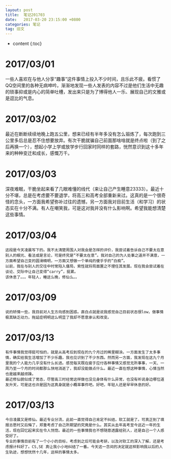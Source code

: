 ```yaml
---
layout: post
title:  笔记201703
date:   2017-03-20 23:15:00 +0800
categories: 笔记
tag: 旧文
---
```


* content
{:toc}


2017/03/01
====================================

  一些人喜欢在与他人分享“趣事”这件事情上投入不少时间，且乐此不疲。看惯了QQ空间里的各种无病呻吟，渐渐地发现一些人发表的内容不过是他们生活中无趣的琐事抑或是内心的简单吐槽，发出来只是为了博得他人一乐、展现自己的文雅或是逗比的气息。


2017/03/02
====================================
  最近在断断续续地晚上跑五公里，想来已经有半年多没有怎么锻炼了，每次跑到三公里多后总是忍不住想要放弃。有次干脆就骗自己前面那啥啥就是终点啦（到了之后再换一个），想起小学上学或放学步行回家时同样的套路，恍然意识到这十多年来的种种变迁和成长，感慨万千。


2017/03/03
====================================
深夜难眠，干脆坐起来看了几眼难懂的线代（来让自己产生睡意23333）。最近十分不堪，总是在考虑要不要退学，将高三和高考全部重新来过。这真的是一个很奇怪的念头，一方面我希望弥补过往的遗憾，另一方面我对目前生活（和学习）的状态实在十分不满。有人在嘲笑我，可是这对我并没有什么影响啊。希望我能想清楚这些事情。


2017/03/04
====================================
	这段是今天凌晨写下的。我不太清楚周围人对我会是怎样的评价，我尝试着告诉自己不要太在意别人的眼光、看法或是言论，可是终究是“不要太在意”。我对自己的为人处事之道并不满意，一方面希望自己变的圆滑精明，一方面又想做一个单纯的傻乎乎的“白痴”。
	以前，我在与别人的交往中时常陷入僵局，索性就将局面置之不理任其发展。现在我会尝试着在谈论、交际中让自己变得“carry”，挺累。
	该休息了。。。年轻人，睡这么晚，修仙么。。


2017/03/09
====================================
	说的矫情一些，我目前对人生方向感到困惑。直白点就是说我感觉自己目前状态很low，做事情极其缺乏动力，拖延症明明这么明显了我却不愿意承认和改变。


2017/03/13
====================================
	有件事情我觉得挺可怕的，就是从高考后到现在的九个月过的稀里糊涂。一方面发生了太多事情，确实给我生活增加了不少乐趣，我也见识到了不少东西。然而另一方面，我发现在这九个月里我的个人能力几乎没有什么长进。感觉每天既在疲于应付各种事情又感觉无所事事，一天、一周乃至一个月的时间都那么快地消逝了，我却没能做点什么。最近一直在想这种事情，心情当然也是越来越烦躁。
	最近修仙貌似成了常态，尽管高三时经常这样做也没见身体有什么异常，也没有听说身边哪位道友升天，可是这也许是因为这真身就是小概率事件吧。好吧，年轻人还是早早休息的好。


2017/03/13
====================================
	今日凌晨又是修仙。最近专业分流，此前一直觉得自己肯定不纠结，软工就是了。可真正到了填报志愿时又后悔了，郑重考虑了自己所期望的究竟是什么。其实从去年高考至今这近一年的生活，现在回忆起来实在令人恍惚。最近的一些事情我也不想随意透露给别人，还是自己一个人感受好了。
	专业的事情目前有了一个小小的目标，考虑到之后可能会考研，以及对软工的深入了解，还是考虑报计科好了。CS,SE 真让我小小地纠结了一番。今天这一念间的决定就这样影响我以后的人生轨迹，想想恍然十几年，这样的事情太多。
